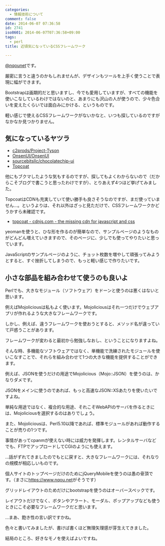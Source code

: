 ```yaml
---
categories:
  - 情報技術について
comment: false
date: 2014-06-07 07:36:58
id: 2741
iso8601: 2014-06-07T07:36:58+09:00
tags:
  - perl
title: 近頃気になっているCSSフレームワーク

---
```


<p><a href="https://twitter.com/nqounet">@nqounet</a>です。</p>

<p>厳密に言うと違うのかもしれませんが、デザインもツールを上手く使うことで表現に幅ができます。</p>

<p>Bootstrapは画期的だと思いますし、今でも愛用していますが、すべての機能を使いこなしているわけではないのと、あまりにも沢山の人が使うので、少々色合いを変えたくらいでは面白みにかける、というものです。</p>

<p>軽い感じで使えるCSSフレームワークがないかなと、いつも探しているのですがなかなか見つかりません。</p>



<h2>気になっているヤツラ</h2>

<ul>
<li><a href="https://github.com/c2prods/Project-Tyson">c2prods/Project-Tyson</a></li>
<li><a href="https://github.com/OnsenUI/OnsenUI">OnsenUI/OnsenUI</a></li>
<li><a href="https://github.com/sourcebitsllc/chocolatechip-ui/">sourcebitsllc/chocolatechip-ui</a></li>
<li><a href="http://topcoat.io/">Topcoat</a></li>
</ul>

<p>他にもブクマしたような気もするのですが、探してもよくわからないので（だからこそブログで書こうと思ったわけですが）、とりあえず4つほど挙げてみました。</p>

<p>TopcoatはCDNも充実していて使い勝手も良さそうなのですが、まだ使っていません…。というよりは、それ以外はざっと見ただけで、CSSフレームワークかどうかすら未確認です。</p>

<ul>
<li><a href="http://cdnjs.com/libraries/topcoat/">topcoat - cdnjs.com - the missing cdn for javascript and css</a></li>
</ul>

<p>yeomanを使うと、ひな形を作るのが簡単なので、サンプルページのようなものがどんどん増えていきますので、そのページに、少しでも使ってやりたいと思っています。</p>

<p>JavaScriptのサンプルページのように、チョット枚数を増やして頑張ってみようとすると、すぐ挫折してしまうので、もっと軽い感じで作りたいです。</p>

<h2>小さな部品を組み合わせて使うのも良いよ</h2>

<p>Perlでも、大きなモジュール（ソフトウェア）をドーンと使うのは悪くはないと思います。</p>

<p>例えばMojoliciousは私もよく使います。Mojoliciousはそれ一つだけでウェブアプリが作れるような大きなフレームワークです。</p>

<p>しかし、例えば、違うフレームワークを使おうとすると、メソッド名が違っていて戸惑うことがあります。</p>

<p>フレームワークが変わると最初から勉強しなおし、ということになりますよね。</p>

<p>そんな時、多機能なソフトウェアではなく、単機能で洗練されたモジュールを使いこなすことで、それらを組み合わせて1つの大きな機能を提供することができます。</p>

<p>例えば、JSONを使うだけの用途でMojolicious（Mojo::JSON）を使うのは、かなりダメです。</p>

<p>JSONをメインに使うのであれば、もっと高速なJSON::XSあたりを使いたいですよね。</p>

<p>単純な用途ではなく、複合的な用途、それこそWebAPIのサーバを作るときには、Mojoliciousを選択するのはありでしょう。</p>

<p>また、Mojoliciousは、Perl5.10以降であれば、標準モジュールがあれば動作することが売りの1つです。</p>

<p>事情があってcpanmが使えない時には威力を発揮します。レンタルサーバなどでも、FTPでアップロードしてCGIのようにも使えます。</p>

<p>…話がずれてきましたのでもとに戻すと、大きなフレームワークには、それなりの規模が相応しいものです。</p>

<p>個人サイトのトップページだけのためにjQueryMobileを使うのは愚の骨頂です。（まさに<a href="https://www.nqou.net">https://www.nqou.net</a>がそうです）</p>

<p>グリッドレイアウトのためだけにbootstrapを使うのはオーバースペックです。</p>

<p>レイアウトだけでなく、ボタンやアラート、モーダル、ポップアップなども使うときにこそ必要なフレームワークだと思います。</p>

<p>…まあ、飽き性の言い訳ですかね。</p>

<p>色々と書いてみましたが、書けば書くほど無理矢理感が芽生えてきました。</p>

<p>結局のところ、好きなモノを使えばよいですね。</p>
    	